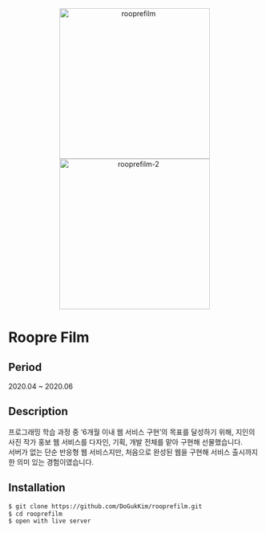 <div align="center">
  <a href="https://ibb.co/c2rZ8Kf"><img src="https://i.ibb.co/2ckCM0V/rooprefilm.png" alt="rooprefilm" border="0" width="300px" /></a>
  <a href="https://ibb.co/Btkxz8N"><img src="https://i.ibb.co/rm9S7ns/rooprefilm-2.png" alt="rooprefilm-2" border="0" width="300px" /></a>
</div>

# Roopre Film

## Period
2020.04 ~ 2020.06

## Description
프로그래밍 학습 과정 중 ‘6개월 이내 웹 서비스 구현’의 목표를 달성하기 위해, 지인의 사진 작가 홍보 웹 서비스를 다자인, 기획, 개발 전체를 맡아 구현해 선물했습니다.  
서버가 없는 단순 반응형 웹 서비스지만, 처음으로 완성된 웹을 구현해 서비스 출시까지 한 의미 있는 경험이였습니다.

## Installation

```sh
$ git clone https://github.com/DoGukKim/rooprefilm.git
$ cd rooprefilm
$ open with live server
```

